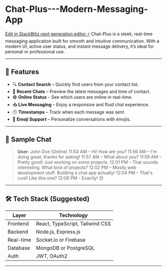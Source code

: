 # Chat-Plus---Modern-Messaging-App

[Edit in StackBlitz next generation editor ⚡️](https://stackblitz.com/~/github.com/Sugumanchim/Chat-Plus---Modern-Messaging-App)
Chat-Plus is a sleek, real-time messaging application built for smooth and intuitive communication. With a modern UI, active user status, and instant message delivery, it’s ideal for personal or professional use.

---

## 🚀 Features

- 🔍 **Contact Search** – Quickly find users from your contact list.
- 💬 **Recent Chats** – Preview the latest messages and time of contact.
- 🟢 **Online Status** – See which users are online in real-time.
- 📥 **Live Messaging** – Enjoy a responsive and fluid chat experience.
- 🕒 **Timestamps** – Track when each message was sent.
- 🙂 **Emoji Support** – Personalize conversations with emojis.

---

## 🧪 Sample Chat

> **User:** John Doe (Online)
> 11:54 AM – Hi! How are you?
11:56 AM – I'm doing great, thanks for asking!
11:57 AM – What about you?
11:59 AM – Pretty good! Just working on some projects.
12:01 PM – That sounds interesting. What kind of projects?
12:02 PM – Mostly web development stuff. Building a chat app actually!
12:04 PM – That's cool! Like this one?
12:06 PM – Exactly! 😊
---

## 🛠️ Tech Stack (Suggested)

| Layer       | Technology                     |
|-------------|--------------------------------|
| Frontend    | React, TypeScript, Tailwind CSS|
| Backend     | Node.js, Express.js            |
| Real-time   | Socket.io or Firebase          |
| Database    | MongoDB or PostgreSQL          |
| Auth        | JWT, OAuth2                    |

---

